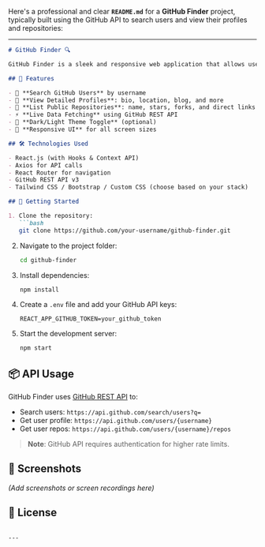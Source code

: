 Here's a professional and clear **`README.md`** for a **GitHub Finder** project, typically built using the GitHub API to search users and view their profiles and repositories:

---

````markdown
# GitHub Finder 🔍

GitHub Finder is a sleek and responsive web application that allows users to search for GitHub profiles and view detailed information including repositories, followers, and more — all fetched in real-time using the GitHub API.

## 🚀 Features

- 🔎 **Search GitHub Users** by username
- 📄 **View Detailed Profiles**: bio, location, blog, and more
- 📁 **List Public Repositories**: name, stars, forks, and direct links
- ⚡ **Live Data Fetching** using GitHub REST API
- 🌙 **Dark/Light Theme Toggle** (optional)
- 📱 **Responsive UI** for all screen sizes

## 🛠️ Technologies Used

- React.js (with Hooks & Context API)
- Axios for API calls
- React Router for navigation
- GitHub REST API v3
- Tailwind CSS / Bootstrap / Custom CSS (choose based on your stack)

## 🔐 Getting Started

1. Clone the repository:
   ```bash
   git clone https://github.com/your-username/github-finder.git
````

2. Navigate to the project folder:

   ```bash
   cd github-finder
   ```

3. Install dependencies:

   ```bash
   npm install
   ```

4. Create a `.env` file and add your GitHub API keys:

   ```
   REACT_APP_GITHUB_TOKEN=your_github_token
   ```

5. Start the development server:

   ```bash
   npm start
   ```

## 📦 API Usage

GitHub Finder uses [GitHub REST API](https://docs.github.com/en/rest) to:

* Search users: `https://api.github.com/search/users?q=`
* Get user profile: `https://api.github.com/users/{username}`
* Get user repos: `https://api.github.com/users/{username}/repos`

> **Note**: GitHub API requires authentication for higher rate limits.

## 📸 Screenshots

*(Add screenshots or screen recordings here)*

## 📄 License



```

---

